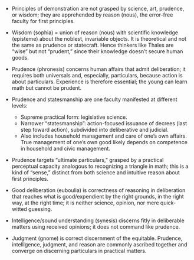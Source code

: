 - Principles of demonstration are not grasped by science, art, prudence, or wisdom; they are apprehended by reason (nous), the error-free faculty for first principles.

- Wisdom (sophia) = union of reason (nous) with scientific knowledge (episteme) about the noblest, invariable objects. It is theoretical and not the same as prudence or statecraft. Hence thinkers like Thales are “wise” but not “prudent,” since their knowledge doesn’t secure human goods.

- Prudence (phronesis) concerns human affairs that admit deliberation; it requires both universals and, especially, particulars, because action is about particulars. Experience is therefore essential; the young can learn math but cannot be prudent.

- Prudence and statesmanship are one faculty manifested at different levels:
  - Supreme practical form: legislative science.
  - Narrower “statesmanship”: action-focused issuance of decrees (last step toward action), subdivided into deliberative and judicial.
  - Also includes household management and care of one’s own affairs. True management of one’s own good likely depends on competence in household and civic management.

- Prudence targets “ultimate particulars,” grasped by a practical perceptual capacity analogous to recognizing a triangle in math; this is a kind of “sense,” distinct from both science and intuitive reason about first principles.

- Good deliberation (euboulia) is correctness of reasoning in deliberation that reaches what is good/expendient by the right grounds, in the right way, at the right time; it is neither science, opinion, nor mere quick-witted guessing.

- Intelligence/sound understanding (synesis) discerns fitly in deliberable matters using received opinions; it does not command like prudence.

- Judgment (gnome) is correct discernment of the equitable. Prudence, intelligence, judgment, and reason are commonly ascribed together and converge on discerning particulars in practical matters.